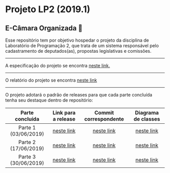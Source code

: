 # Projeto LP2 (2019.1)

## E-Câmara Organizada 📖

Esse repositório tem por objetivo hospedar o projeto da disciplina de Laboratório de Programação 2, que trata de um sistema responsável
pelo cadastramento de deputados(as), propostas legislativas e comissões.
***
A especificação do projeto se encontra [neste link.](https://docs.google.com/document/d/e/2PACX-1vRMP1dmmr6DpXQECabYiR_pboa4P_XiXEywRX_wntWL0ego4KHlH25_Vsv0HB0_Io4nXn4lNI0eEaXU/pub)
***
O relatório do projeto se encontra [neste link](https://docs.google.com/document/d/1wcggJy7FiR6TT8hH4tlPLfRPM24A4ywQoUy8S3HCyqc/edit?usp=sharing)
***
O projeto adotará o padrão de releases para que cada parte concluída tenha seu destaque dentro de repositório:

Parte concluída | Link para a release | Commit correspondente | Diagrama de classes
:--------------: | :--: | :-------------------: | :------:
Parte 1 (03/06/2019) | [neste link](https://github.com/Helder-JR/Projeto-LP2/releases/tag/v1.0) | [neste link](https://github.com/Helder-JR/Projeto-LP2/tree/6953e702aff15c804991c1f352c0b3016229fb44) | [neste link](https://github.com/Helder-JR/Projeto-LP2/blob/6953e702aff15c804991c1f352c0b3016229fb44/diagrama/DiagramaE-Camara.jpg)
Parte 2 (17/06/2019) | [neste link](https://github.com/Helder-JR/Projeto-LP2/releases/tag/v2.0) | [neste link](https://github.com/Helder-JR/Projeto-LP2/tree/46fd404c219e4ac163c60e25aab96b84b1c42e49) | [neste link](https://github.com/Helder-JR/Projeto-LP2/blob/46fd404c219e4ac163c60e25aab96b84b1c42e49/diagrama/DiagramaE-Camara.jpg)
Parte 3 (30/06/2019) | [neste link](https://github.com/Helder-JR/Projeto-LP2/releases/tag/v3.0) | [neste link](https://github.com/Helder-JR/Projeto-LP2/tree/287569eb21b45e82529e237a8c15fdbb0609f996) | [neste link](https://github.com/Helder-JR/Projeto-LP2/blob/287569eb21b45e82529e237a8c15fdbb0609f996/diagrama/DiagramaE-Camara.jpg)
